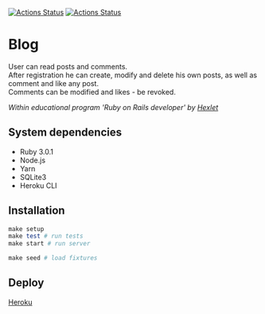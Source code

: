 [![Actions Status](https://github.com/Yorickov/rails-project-lvl2/actions/workflows/hexlet-check.yml/badge.svg)](https://github.com/Yorickov/rails-project-lvl2/actions)
[![Actions Status](https://github.com/Yorickov/rails-project-lvl2/actions/workflows/master.yml/badge.svg)](https://github.com/Yorickov/rails-project-lvl2/actions)

# Blog

User can read posts and comments.  
After registration he can create, modify and delete his own posts, as well as comment and like any post.  
Comments can be modified and likes - be revoked.

*Within educational program 'Ruby on Rails developer' by [Hexlet](https://ru.hexlet.io/)*

## System dependencies

- Ruby 3.0.1
- Node.js
- Yarn
- SQLite3
- Heroku CLI

## Installation

```ruby
make setup
make test # run tests
make start # run server

make seed # load fixtures
```

## Deploy

[Heroku](https://same-blog.herokuapp.com/)
